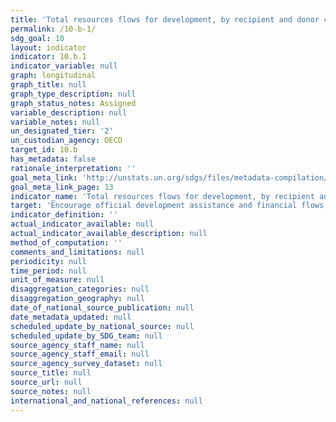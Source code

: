 ```yaml
---
title: 'Total resources flows for development, by recipient and donor countries and type of flow (e.g. official development assistance, foreign direct investment and other flows)'
permalink: /10-b-1/
sdg_goal: 10
layout: indicator
indicator: 10.b.1
indicator_variable: null
graph: longitudinal
graph_title: null
graph_type_description: null
graph_status_notes: Assigned
variable_description: null
variable_notes: null
un_designated_tier: '2'
un_custodian_agency: OECD
target_id: 10.b
has_metadata: false
rationale_interpretation: ''
goal_meta_link: 'http://unstats.un.org/sdgs/files/metadata-compilation/Metadata-Goal-10.pdf'
goal_meta_link_page: 13
indicator_name: 'Total resources flows for development, by recipient and donor countries and type of flow (e.g. official development assistance, foreign direct investment and other flows)'
target: 'Encourage official development assistance and financial flows, including foreign direct investment, to States where the need is greatest, in particular least developed countries, African countries, Small Island developing States and landlocked developing countries, in accordance with their national plans and programmes.'
indicator_definition: ''
actual_indicator_available: null
actual_indicator_available_description: null
method_of_computation: ''
comments_and_limitations: null
periodicity: null
time_period: null
unit_of_measure: null
disaggregation_categories: null
disaggregation_geography: null
date_of_national_source_publication: null
date_metadata_updated: null
scheduled_update_by_national_source: null
scheduled_update_by_SDG_team: null
source_agency_staff_name: null
source_agency_staff_email: null
source_agency_survey_dataset: null
source_title: null
source_url: null
source_notes: null
international_and_national_references: null
---
```

